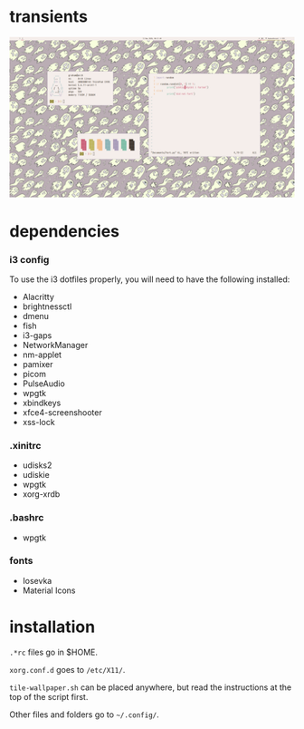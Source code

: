 # transients
![Screenshot](/Screenshots/screenshot6.png)

# dependencies
### i3 config
To use the i3 dotfiles properly, you will need to have the following installed:
- Alacritty
- brightnessctl
- dmenu
- fish
- i3-gaps
- NetworkManager
- nm-applet
- pamixer
- picom
- PulseAudio
- wpgtk
- xbindkeys
- xfce4-screenshooter
- xss-lock

### .xinitrc
- udisks2
- udiskie
- wpgtk
- xorg-xrdb

### .bashrc
- wpgtk

### fonts
- Iosevka
- Material Icons
# installation
``.*rc`` files go in $HOME.

``xorg.conf.d`` goes to ``/etc/X11/``.

``tile-wallpaper.sh`` can be placed anywhere, but read the instructions at the top of the script first.

Other files and folders go to ``~/.config/``.
